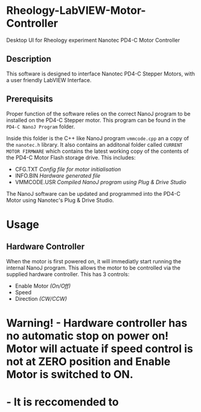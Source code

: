 # Rheology-LabVIEW-Motor-Controller
 Desktop UI for Rheology experiment Nanotec PD4-C Motor Controller
 
## Description

This software is designed to interface Nanotec PD4-C Stepper Motors, with a user friendly LabVIEW Interface.

## Prerequisits

Proper function of the software relies on the correct NanoJ program to be installed on the PD4-C Stepper motor. This program can be found in the `PD4-C NanoJ Program` folder. 

Inside this folder is the C++ like NanoJ program `vmmcode.cpp` an a copy of the `nanotec.h` library. It also contains an additonal folder called `CURRENT MOTOR FIRMWARE` which contains the latest working copy of the contents of the PD4-C Motor Flash storage drive. 
This includes:

- CFG.TXT  _Config file for motor initialisation_
- INFO.BIN   _Hardware generated file_
- VMMCODE.USR  _Compiled NanoJ program using Plug & Drive Studio_

The NanoJ software can be updated and programmed into the PD4-C Motor using Nanotec's Plug & Drive Studio.

# Usage
## Hardware Controller

When the motor is first powered on, it will immediatly start running the internal NanoJ program. This allows the motor to be controlled via the supplied hardware controller. This has 3 controls:

- Enable Motor _(On/Off)_
- Speed
- Direction _(CW/CCW)_

# Warning! - Hardware controller has no automatic stop on power on! Motor will actuate if speed control is not at ZERO position and Enable Motor is switched to ON.
# - It is reccomended to 

